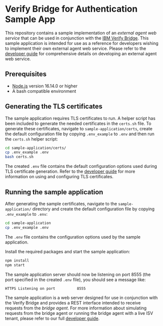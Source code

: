 [1]: https://docs.verify.ibm.com/verify/v2.0/docs/developing-external-agent-ws
# Verify Bridge for Authentication Sample App
This repository contains a sample implementation of an *external agent web service* that can be used in conjunction with the [IBM Verify Bridge](https://www.ibm.com/docs/en/security-verify?topic=integrations-security-verify-bridge). This sample application is intended for use as a reference for developers wishing to implement their own external agent web service. Please refer to the [developer guide][1] for comprehensive details on developing an external agent web service. 

## Prerequisites
* [Node.js](https://nodejs.org/) version 16.14.0 or higher
* A bash  compatible environment

## Generating the TLS certificates
The sample application requires TLS certificates to run. A helper script has been included to generate the needed certificates in the `certs.sh` file. To generate these certificates, navigate to `sample-application/certs`, create the default configuration file by copying `.env_example` to `.env` and then run the `certs.sh` helper script: 

```bash
cd sample-application/certs/
cp .env_example .env
bash certs.sh
```

The created `.env` file contains the default configuration options used during TLS certificate generation. Refer to the [developer guide][1] for more information on using and configuring TLS certificates. 
## Running the sample application 
After generating the sample certificates, navigate to the `sample-application/` directory and create the default configuration file by copying `.env_example` to `.env`:

```bash 
cd sample-application
cp .env_example .env
```

The `.env` file contains the configuration options used by the sample application. 

Install the required packages and start the sample application:

```bash
npm install
npm start
```

The sample application server should now be listening on port 8555 (the port specified in the created `.env` file), you should see a message like:

```bash
HTTPS Listening on port          8555
```

The sample application is a web server designed for use in conjunction with the Verify Bridge and provides a REST interface intended to receive requests from the *bridge agent*. For more information about simulating requests from the bridge agent or running the bridge agent with a live ISV tenant, please refer to our full [developer guide][1].